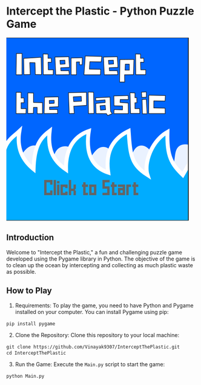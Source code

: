 # Intercept the Plastic - Python Puzzle Game

![Intercept the Plastic](image.png)

## Introduction

Welcome to "Intercept the Plastic," a fun and challenging puzzle game developed using the Pygame library in Python. The objective of the game is to clean up the ocean by intercepting and collecting as much plastic waste as possible.

## How to Play

1. Requirements: To play the game, you need to have Python and Pygame installed on your computer. You can install Pygame using pip:

```
pip install pygame
```

2. Clone the Repository: Clone this repository to your local machine:

```
git clone https://github.com/Vinayak9307/InterceptThePlastic.git
cd InterceptThePlastic
```

3. Run the Game: Execute the `Main.py` script to start the game:

```
python Main.py
```
